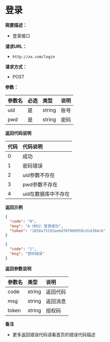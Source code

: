 # 登录

**简要描述：**

- 登录接口

**请求URL：**

- ` http://xx.com/login `

**请求方式：**

- POST

**参数：**

| 参数名 | 必选  | 类型     | 说明  |
|:----|:----|:-------|:----|
| uid | 是   | string | 账号  |
| pwd | 是   | string | 密码  |

**返回代码说明**

| 代码  | 代码说明        |
|:----|:------------|
| 0   | 成功          |
| 1   | 密码错误        |
| 2   | uid参数不存在    |
| 3   | pwd参数不存在    |
| 4   | uid在数据库中不存在 |

**返回示例**

```json
{
  "code": "0",
  "msg": "A（001）登录成功",
  "token": "1858a75192ae6d70f860959cd14384cb"
}
```

```json
{
  "code": "1",
  "msg": "密码错误"
}
```

**返回参数说明**

| 参数名   | 类型     | 说明    |
|:------|:-------|:------|
| code  | string | 返回代码  |
| msg   | string | 返回消息  |
| token | string | 授权码   |

**备注**

- 更多返回错误代码请看首页的错误代码描述

